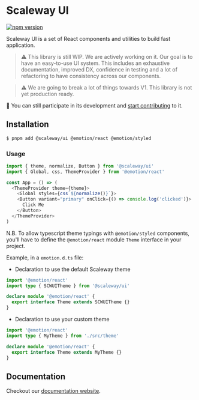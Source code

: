# Scaleway UI

[![npm version](https://badge.fury.io/js/%40scaleway%2Fui.svg)](https://badge.fury.io/js/%40scaleway%2Fui)

Scaleway UI is a set of React components and utilities to build fast application.

> :warning: This library is still WIP. We are actively working on it. Our goal is to have an easy-to-use UI system. This includes an exhaustive documentation, improved DX, confidence in testing and a lot of refactoring to have consistency across our components.

> :warning: We are going to break a lot of things towards V1. This library is not yet production ready.

📝 You can still participate in its development and [start contributing](/CONTRIBUTING.md) to it.

## Installation

```sh
$ pnpm add @scaleway/ui @emotion/react @emotion/styled
```

### Usage

```js
import { theme, normalize, Button } from '@scaleway/ui'
import { Global, css, ThemeProvider } from '@emotion/react'

const App = () => (
  <ThemeProvider theme={theme}>
    <Global styles={css`${normalize()}`}>
    <Button variant="primary" onClick={() => console.log('clicked')}>
      Click Me
    </Button>
  </ThemeProvider>
)
```

N.B. To allow typescript theme typings with `@emotion/styled` components,
you'll have to define the `@emotion/react` module `Theme` interface in your project.

Example, in a `emotion.d.ts` file:

- Declaration to use the default Scaleway theme

```ts
import '@emotion/react'
import type { SCWUITheme } from '@scaleway/ui'

declare module '@emotion/react' {
  export interface Theme extends SCWUITheme {}
}
```

- Declaration to use your custom theme

```ts
import '@emotion/react'
import type { MyTheme } from './src/theme'

declare module '@emotion/react' {
  export interface Theme extends MyTheme {}
}
```

## Documentation

Checkout our [documentation website](https://storybook.ui.scaleway.com/).
